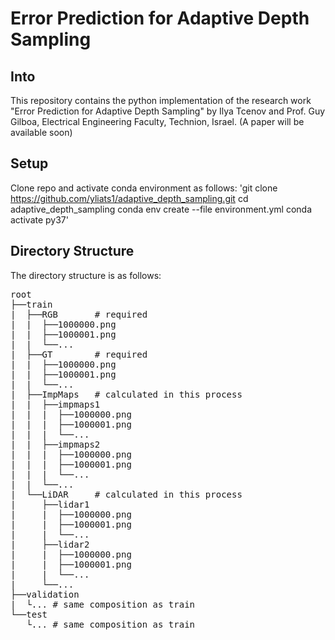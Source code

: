 # Error Prediction for Adaptive Depth Sampling
## Into
This repository contains the python implementation of the research work "Error Prediction for Adaptive Depth Sampling" by Ilya Tcenov and Prof. Guy Gilboa, Electrical Engineering Faculty, Technion, Israel.
(A paper will be available soon)

## Setup
Clone repo and activate conda environment as follows:
'git clone https://github.com/yliats1/adaptive_depth_sampling.git
cd adaptive_depth_sampling
conda env create --file environment.yml
conda activate py37'

## Directory Structure
The directory structure is as follows:
<pre>
root
├──train
|  ├──RGB       # required
|  |  ├──1000000.png
|  |  ├──1000001.png
|  |  └──...
|  ├──GT        # required
|  |  ├──1000000.png
|  |  ├──1000001.png
|  |  └──...     
|  ├──ImpMaps   # calculated in this process
|  |  ├──impmaps1
|  |  |  ├──1000000.png
|  |  |  ├──1000001.png
|  |  |  └──...
|  |  ├──impmaps2
|  |  |  ├──1000000.png
|  |  |  ├──1000001.png
|  |  |  └──...
|  |  └──...
|  └──LiDAR     # calculated in this process
|     ├──lidar1
|     |  ├──1000000.png
|     |  ├──1000001.png
|     |  └──...
|     ├──lidar2
|     |  ├──1000000.png
|     |  ├──1000001.png
|     |  └──...
|     └──...
├──validation
|  └... # same composition as train
└──test
   └... # same composition as train
</pre>

